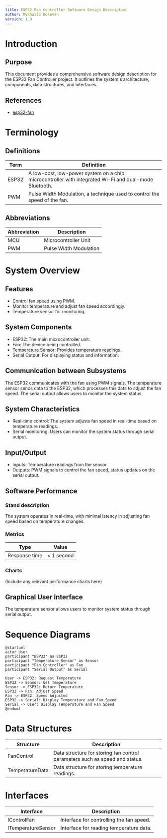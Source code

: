 ```yaml
---
title: ESP32 Fan Controller Software Design Description
author: Mykhailo Kosovan
version: 1.0
---
```


# Introduction

## Purpose
This document provides a comprehensive software design description for the ESP32 Fan Controller project. It outlines the system's architecture, components, data structures, and interfaces.

## References
- [esp32-fan](https://github.com/darkrymit/esp32-fan.git)

# Terminology

## Definitions

| Term | Definition |
|-------------------------|------------------------------------------------------|
| ESP32 | A low-cost, low-power system on a chip microcontroller with integrated Wi-Fi and dual-mode Bluetooth. |
| PWM | Pulse Width Modulation, a technique used to control the speed of the fan. |

## Abbreviations

| Abbreviation | Description |
|-------------|--------------------------------------------|
| MCU | Microcontroller Unit |
| PWM | Pulse Width Modulation |

# System Overview

## Features
- Control fan speed using PWM.
- Monitor temperature and adjust fan speed accordingly.
- Temperature sensor for monitoring.

## System Components
- ESP32: The main microcontroller unit.
- Fan: The device being controlled.
- Temperature Sensor: Provides temperature readings.
- Serial Output: For displaying status and information.

## Communication between Subsystems
The ESP32 communicates with the fan using PWM signals. The temperature sensor sends data to the ESP32, which processes this data to adjust the fan speed. The serial output allows users to monitor the system status.

## System Characteristics
- Real-time control: The system adjusts fan speed in real-time based on temperature readings.
- Serial monitoring: Users can monitor the system status through serial output.

## Input/Output
- Inputs: Temperature readings from the sensor.
- Outputs: PWM signals to control the fan speed, status updates on the serial output.

## Software Performance

### Stand description
The system operates in real-time, with minimal latency in adjusting fan speed based on temperature changes.

### Metrics

  Type|Value
|------------------------------|------------------------------------------------|
| Response time | < 1 second |

### Charts
(Include any relevant performance charts here)

## Graphical User Interface
The temperature sensor allows users to monitor system status through serial output.

# Sequence Diagrams
```plantuml
@startuml
actor User
participant "ESP32" as ESP32
participant "Temperature Sensor" as Sensor
participant "Fan Controller" as Fan
participant "Serial Output" as Serial

User -> ESP32: Request Temperature
ESP32 -> Sensor: Get Temperature
Sensor -> ESP32: Return Temperature
ESP32 -> Fan: Adjust Speed
Fan -> ESP32: Speed Adjusted
ESP32 -> Serial: Display Temperature and Fan Speed
Serial -> User: Display Temperature and Fan Speed
@enduml
```
# Data Structures

| Structure | Description |
|-----------|-------------|
| FanControl | Data structure for storing fan control parameters such as speed and status. |
| TemperatureData | Data structure for storing temperature readings. |

# Interfaces

| Interface | Description |
|-----------|-------------|
| IControlFan | Interface for controlling the fan speed. |
| ITemperatureSensor | Interface for reading temperature data. |
